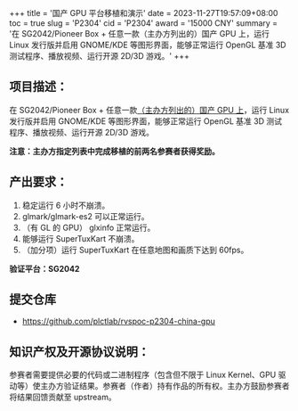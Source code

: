 +++
title = '国产 GPU 平台移植和演示'
date = 2023-11-27T19:57:09+08:00
toc = true
slug = 'P2304'
cid = 'P2304'
award = '15000 CNY'
summary = '在 SG2042/Pioneer Box + 任意一款（主办方列出的）国产 GPU 上，运行 Linux 发行版并启用 GNOME/KDE 等图形界面，能够正常运行 OpenGL 基准 3D 测试程序、播放视频、运行开源 2D/3D 游戏。'
+++

## 项目描述：

在 SG2042/Pioneer Box + 任意一款[（主办方列出的）国产 GPU 上](../cn-domestic-gpu/)，运行 Linux 发行版并启用 GNOME/KDE 等图形界面，能够正常运行 OpenGL 基准 3D 测试程序、播放视频、运行开源 2D/3D 游戏。

**注意：主办方指定列表中完成移植的前两名参赛者获得奖励。**

## 产出要求：

1. 稳定运行 6 小时不崩溃。
2. glmark/glmark-es2 可以正常运行。
3. （有 GL 的 GPU） glxinfo 正常运行。
4. 能够运行 SuperTuxKart 不崩溃。
5. （加分项）运行 SuperTuxKart 在任意地图和画质下达到 60fps。

**验证平台：SG2042**

## 提交仓库

- https://github.com/plctlab/rvspoc-p2304-china-gpu 

## 知识产权及开源协议说明：

参赛者需要提供必要的代码或二进制程序（包含但不限于 Linux Kernel、GPU 驱动等）使主办方验证结果。参赛者（作者）持有作品的所有权。主办方鼓励参赛者将结果回馈贡献至 upstream。
